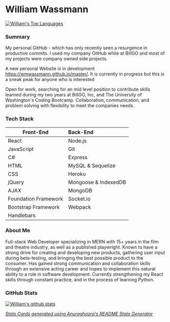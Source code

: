 # William  Wassmann 
[![William's Top Languages](https://github-readme-stats.vercel.app/api/top-langs/?username=wmwassmann&layout=compact)](https://github.com/anuraghazra/github-readme-stats)

### Summary

My personal GitHub - which has only recently seen a resurgence in productive commits. I used my company GitHub while at BillGO and most of my projects were company owned side projects. 

A new personal Website is in development https://wmwassmann.github.io/master/. It is currently in progress but this is a sneak peak for anyone who is interested

Open for work, searching for an mid level position to contribute skills learned during my two years at BillGO, Inc, and The University of Washington's Coding Bootcamp. Collaboration, communication, and problem solving with flexibility to meet the companies needs. 


### Tech Stack
| Front-End            | Back-End             |
| -------------------- | :------------------- |
| React                | Node.js              |
| JavaScript           | Git                  |
| C#                   | Express              | 
| HTML                 | MySQL & Sequelize    |
| CSS                  | Heroku               |
| jQuery               | Mongoose & IndexedDB |
| AJAX                 | MongoDB              |
| Foundation Framework | Socket.io            |           
| Bootstrap Framework  | Webpack              |
| Handlebars           |                      |



### About Me

Full-stack Web Developer specializing in MERN with 15+ years in the film and theatre industry, as well as a published playwright. Known to have a strong drive for creating and developing new products, gathering user input during beta-testing, and bringing the best possible product to the consumer. Has gained strong communication and collaboration skills through an extensive acting career and hopes to implement this natural ability to a role in software development. Currently strengthening my React skills through constant practice, and in the process of learning Python. 


### GitHub Stats

[![William's github stats](https://github-readme-stats.vercel.app/api?username=wmwassmann&count_private=true&show_icons=true&theme=gruvbox)](https://github.com/anuraghazra/github-readme-stats)

*[Stats Cards generated using Anuraghazra's README Stats Generator](https://github.com/anuraghazra/github-readme-stats)*
